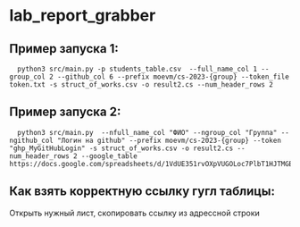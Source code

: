 # lab_report_grabber
## Пример запуска 1:
	  python3 src/main.py -p students_table.csv  --full_name_col 1 --group_col 2 --github_col 6 --prefix moevm/cs-2023-{group} --token_file token.txt -s struct_of_works.csv -o result2.cs --num_header_rows 2
## Пример запуска 2:
	  python3 src/main.py  --nfull_name_col "ФИО" --ngroup_col "Группа" --ngithub_col "Логин на github" --prefix moevm/cs-2023-{group} --token "ghp_MyGitHubLogin" -s struct_of_works.csv -o result2.cs --num_header_rows 2 --google_table https://docs.google.com/spreadsheets/d/1VdUE351rvOXpVUGOLoc7PlbT1HJTMGBYtdvmE6ncBG0/edit#gid=1030499006

## Как взять корректную ссылку гугл таблицы:
Открыть нужный лист, скопировать ссылку из адрессной строки
